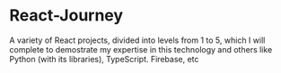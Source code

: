 # React-Journey
A variety of React projects, divided into levels from 1 to 5, which I will complete to demostrate my expertise in this technology and others like Python (with its libraries), TypeScript. Firebase, etc
